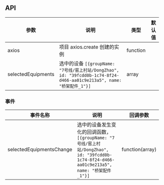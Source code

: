 ## API

| 参数  | 说明                         | 类型     | 默认值 |
| ----- | ---------------------------- | -------- | ------ |
| axios | 项目 axios.create 创建的实例 | function |
| selectedEquipments | 选中的设备 ```[{groupName: "7号线/窑上村站/DongZhao", id: "39fcdd0b-1c74-8f24-d466-aa01c9e213a5", name: "桥架配件_1"}]``` | array |



### 事件

| 事件名称 | 说明     | 回调参数        |
| -------- | -------- | --------------- |
| selectedEquipmentsChange | 选中的设备发生变化的回调函数，```[{groupName: "7号线/窑上村站/DongZhao", id: "39fcdd0b-1c74-8f24-d466-aa01c9e213a5", name: "桥架配件_1"}]``` | function(array) |
